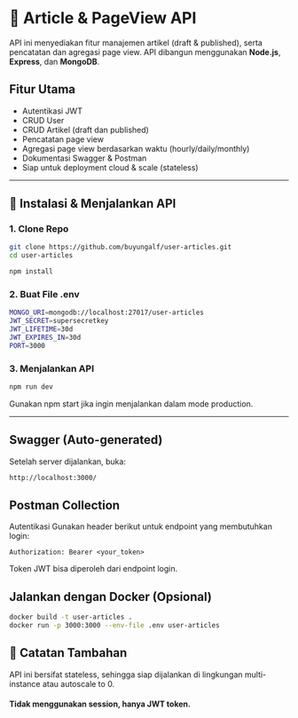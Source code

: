 # 📘 Article & PageView API

API ini menyediakan fitur manajemen artikel (draft & published), serta pencatatan dan agregasi page view. API dibangun menggunakan **Node.js**, **Express**, dan **MongoDB**.

## Fitur Utama

- Autentikasi JWT
- CRUD User
- CRUD Artikel (draft dan published)
- Pencatatan page view
- Agregasi page view berdasarkan waktu (hourly/daily/monthly)
- Dokumentasi Swagger & Postman
- Siap untuk deployment cloud & scale (stateless)

---

## 🚀 Instalasi & Menjalankan API

### 1. Clone Repo

```bash
git clone https://github.com/buyungalf/user-articles.git
cd user-articles

npm install
```

### 2. Buat File .env

```bash PORT=3000
MONGO_URI=mongodb://localhost:27017/user-articles
JWT_SECRET=supersecretkey
JWT_LIFETIME=30d
JWT_EXPIRES_IN=30d
PORT=3000
```

### 3. Menjalankan API

```bash
npm run dev
```

Gunakan npm start jika ingin menjalankan dalam mode production.

---

## Swagger (Auto-generated)

Setelah server dijalankan, buka:

```bash
http://localhost:3000/
```

## Postman Collection

Autentikasi
Gunakan header berikut untuk endpoint yang membutuhkan login:

```
Authorization: Bearer <your_token>
```

Token JWT bisa diperoleh dari endpoint login.

## Jalankan dengan Docker (Opsional)

```bash
docker build -t user-articles .
docker run -p 3000:3000 --env-file .env user-articles
```

## 🧾 Catatan Tambahan

API ini bersifat stateless, sehingga siap dijalankan di lingkungan multi-instance atau autoscale to 0.

#### Tidak menggunakan session, hanya JWT token.
